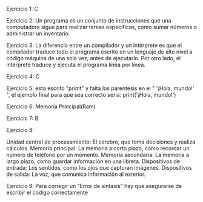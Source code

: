 Ejercicio 1: C

Ejercicio 2: Un programa es un conjunto de instrucciones que una computadora sigue para realizar tareas específicas, como sumar números o administrar un inventario.

Ejercicio 3: La diferencia entre un compilador y un intérprete es que el compilador traduce todo el programa escrito en un lenguaje de alto nivel a código máquina de una sola vez, antes de ejecutarlo. Por otro lado, el intérprete traduce y ejecuta el programa línea por línea.

Ejercicio 4: C

Ejercicio 5: esta escrito "primt"  y falta los parentesis en el " '¡Hola, mundo!'  ", el ejemplo final para que sea correcto seria: 
print('¡Hola, mundo!')


Ejercicio 6: Memoria Principal(Ram)

Ejercicio 7: B

Ejercicio 8:

Unidad central de procesamiento:  El cerebro, que toma decisiones y realiza cálculos.
Memoria principal:  La memoria a corto plazo, como recordar un número de teléfono por un momento.
Memoria secundaria: La memoria a largo plazo, como guardar información en una libreta.
Dispositivos de entrada: Los sentidos, como los ojos que capturan imágenes.
Dispositivos de salida: La voz, que comunica información al exterior.

Ejercicio 9: Para corregir un "Error de sintaxis" hay que asegurarse de escribir el codigo correctamente 